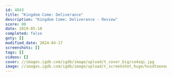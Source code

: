 ```yaml
---
id: 4843
title: "Kingdom Come: Deliverance"
description: "Kingdom Come: Deliverance - Review"
score: 80
date: 2019-05-10
completed: false
goty: []
modified_date: 2024-04-17
screenshots: []
tags: []
videos: []
cover: //images.igdb.com/igdb/image/upload/t_cover_big/co4aqi.jpg
image: //images.igdb.com/igdb/image/upload/t_screenshot_huge/husdtaexowgllpe3ho5n.jpg
---
```

